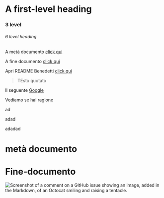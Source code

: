 # A first-level heading
### 3 level 
###### 6 level heading

A metà documento [click qui](#metà-ducmento)

A fine documento [click qui](#Fine-documento)


Apri README Benedetti [click qui](/Docs/README_Benedetti.MD)

> TEsto quotato

Il seguente [Google](https://www.google.com)

Vediamo se hai ragione



ad




adad





adadad









# metà documento








# Fine-documento

![Screenshot of a comment on a GitHub issue showing an image, added in the Markdown, of an Octocat smiling and raising a tentacle.](https://upload.wikimedia.org/wikipedia/it/1/1f/Quake-Screenshot.jpg)
